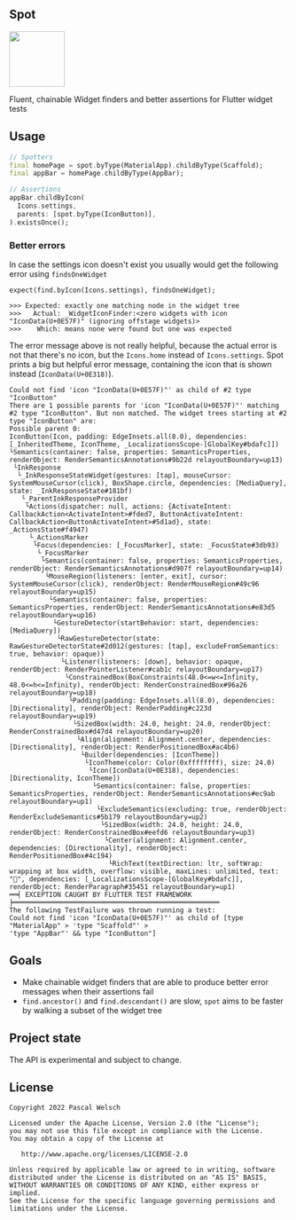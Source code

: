 ## Spot

<img src="https://user-images.githubusercontent.com/1096485/188243198-7abfc785-8ecd-40cb-bb28-5561610432a4.png" height="100px">

Fluent, chainable Widget finders and better assertions for Flutter widget tests

## Usage

```dart
// Spotters
final homePage = spot.byType(MaterialApp).childByType(Scaffold);
final appBar = homePage.childByType(AppBar);

// Assertions
appBar.childByIcon(
  Icons.settings,
  parents: [spot.byType(IconButton)],
).existsOnce();
```

### Better errors

In case the settings icon doesn't exist you usually would get the following error using `findsOneWidget`

```
expect(find.byIcon(Icons.settings), findsOneWidget);

>>> Expected: exactly one matching node in the widget tree
>>>   Actual: _WidgetIconFinder:<zero widgets with icon "IconData(U+0E57F)" (ignoring offstage widgets)>
>>>    Which: means none were found but one was expected
```

The error message above is not really helpful, because the actual error is not that there's no icon, but the `Icons.home` instead of `Icons.settings`. 
Spot prints a big but helpful error message, containing the icon that is shown instead (`IconData(U+0E318)`).

```
Could not find 'icon "IconData(U+0E57F)"' as child of #2 type "IconButton"
There are 1 possible parents for 'icon "IconData(U+0E57F)"' matching #2 type "IconButton". But non matched. The widget trees starting at #2 type "IconButton" are:
Possible parent 0:
IconButton(Icon, padding: EdgeInsets.all(8.0), dependencies: [_InheritedTheme, IconTheme, _LocalizationsScope-[GlobalKey#bdafc]])
└Semantics(container: false, properties: SemanticsProperties, renderObject: RenderSemanticsAnnotations#9b22d relayoutBoundary=up13)
 └InkResponse
  └_InkResponseStateWidget(gestures: [tap], mouseCursor: SystemMouseCursor(click), BoxShape.circle, dependencies: [MediaQuery], state: _InkResponseState#181bf)
   └_ParentInkResponseProvider
    └Actions(dispatcher: null, actions: {ActivateIntent: CallbackAction<ActivateIntent>#fded7, ButtonActivateIntent: CallbackAction<ButtonActivateIntent>#5d1ad}, state: _ActionsState#f4947)
     └_ActionsMarker
      └Focus(dependencies: [_FocusMarker], state: _FocusState#3db93)
       └_FocusMarker
        └Semantics(container: false, properties: SemanticsProperties, renderObject: RenderSemanticsAnnotations#d907f relayoutBoundary=up14)
         └MouseRegion(listeners: [enter, exit], cursor: SystemMouseCursor(click), renderObject: RenderMouseRegion#49c96 relayoutBoundary=up15)
          └Semantics(container: false, properties: SemanticsProperties, renderObject: RenderSemanticsAnnotations#e83d5 relayoutBoundary=up16)
           └GestureDetector(startBehavior: start, dependencies: [MediaQuery])
            └RawGestureDetector(state: RawGestureDetectorState#2d012(gestures: [tap], excludeFromSemantics: true, behavior: opaque))
             └Listener(listeners: [down], behavior: opaque, renderObject: RenderPointerListener#cab1c relayoutBoundary=up17)
              └ConstrainedBox(BoxConstraints(48.0<=w<=Infinity, 48.0<=h<=Infinity), renderObject: RenderConstrainedBox#96a26 relayoutBoundary=up18)
               └Padding(padding: EdgeInsets.all(8.0), dependencies: [Directionality], renderObject: RenderPadding#c223d relayoutBoundary=up19)
                └SizedBox(width: 24.0, height: 24.0, renderObject: RenderConstrainedBox#d47d4 relayoutBoundary=up20)
                 └Align(alignment: Alignment.center, dependencies: [Directionality], renderObject: RenderPositionedBox#ac4b6)
                  └Builder(dependencies: [IconTheme])
                   └IconTheme(color: Color(0xffffffff), size: 24.0)
                    └Icon(IconData(U+0E318), dependencies: [Directionality, IconTheme])
                     └Semantics(container: false, properties: SemanticsProperties, renderObject: RenderSemanticsAnnotations#ec9ab relayoutBoundary=up1)
                      └ExcludeSemantics(excluding: true, renderObject: RenderExcludeSemantics#5b179 relayoutBoundary=up2)
                       └SizedBox(width: 24.0, height: 24.0, renderObject: RenderConstrainedBox#eefd6 relayoutBoundary=up3)
                        └Center(alignment: Alignment.center, dependencies: [Directionality], renderObject: RenderPositionedBox#4c194)
                         └RichText(textDirection: ltr, softWrap: wrapping at box width, overflow: visible, maxLines: unlimited, text: "", dependencies: [_LocalizationsScope-[GlobalKey#bdafc]], renderObject: RenderParagraph#35451 relayoutBoundary=up1)
══╡ EXCEPTION CAUGHT BY FLUTTER TEST FRAMEWORK ╞════════════════════════════════════════════════════
The following TestFailure was thrown running a test:
Could not find 'icon "IconData(U+0E57F)"' as child of [type "MaterialApp" > 'type "Scaffold"' >
'type "AppBar"' && type "IconButton"]
```

## Goals

- Make chainable widget finders that are able to produce better error messages when their assertions fail
- `find.ancestor()` and `find.descendant()` are slow, `spot` aims to be faster by walking a subset of the widget tree

## Project state

The API is experimental and subject to change.

## License

```
Copyright 2022 Pascal Welsch

Licensed under the Apache License, Version 2.0 (the "License");
you may not use this file except in compliance with the License.
You may obtain a copy of the License at

   http://www.apache.org/licenses/LICENSE-2.0

Unless required by applicable law or agreed to in writing, software
distributed under the License is distributed on an "AS IS" BASIS,
WITHOUT WARRANTIES OR CONDITIONS OF ANY KIND, either express or implied.
See the License for the specific language governing permissions and
limitations under the License.
```
